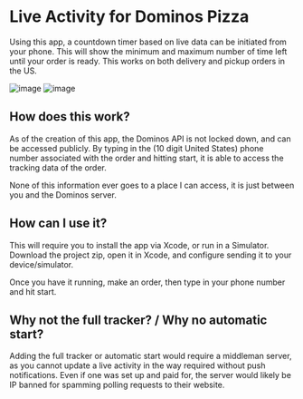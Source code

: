 # Live Activity for Dominos Pizza
 Using this app, a countdown timer based on live data can be initiated from your phone. This will show the minimum and maximum number of time left until your order is ready. This works on both delivery and pickup orders in the US.

 ![image](https://github.com/ztc0611/Live-Dominos-Pizza/assets/28269330/232ae196-e84b-4b70-954b-719102e850e2)
 ![image](https://github.com/ztc0611/Live-Dominos-Pizza/assets/28269330/d646000c-ac51-4562-90ea-b99f7e68137d)

## How does this work?

As of the creation of this app, the Dominos API is not locked down, and can be accessed publicly. By typing in the (10 digit United States) phone number associated with the order and hitting start, it is able to access the tracking data of the order. 

None of this information ever goes to a place I can access, it is just between you and the Dominos server.

## How can I use it?

This will require you to install the app via Xcode, or run in a Simulator. Download the project zip, open it in Xcode, and configure sending it to your device/simulator.

Once you have it running, make an order, then type in your phone number and hit start.

## Why not the full tracker? / Why no automatic start?

Adding the full tracker or automatic start would require a middleman server, as you cannot update a live activity in the way required without push notifications. Even if one was set up and paid for, the server would likely be IP banned for spamming polling requests to their website.
